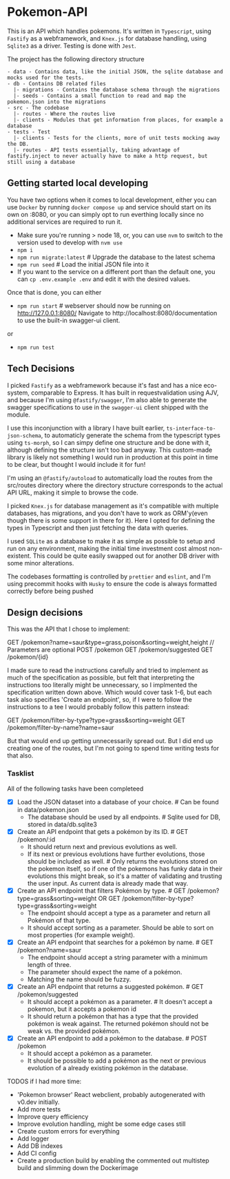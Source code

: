# Pokemon-API

This is an API which handles pokemons. It's written in `Typescript`, using `Fastify` as a webframework, and `Knex.js` for database handling, using `Sqlite3` as a driver. Testing is done with `Jest`.

The project has the following directory structure

```text
- data - Contains data, like the initial JSON, the sqlite database and mocks used for the tests.
- db - Contains DB related files
  |- migrations - Contains the database schema through the migrations
  |- seeds - Contains a small function to read and map the pokemon.json into the migrations
- src - The codebase
  |- routes - Where the routes live
  |- clients - Modules that get information from places, for example a database
- tests - Test
  |- clients - Tests for the clients, more of unit tests mocking away the DB.
  |- routes - API tests essentially, taking advantage of fastify.inject to never actually have to make a http request, but still using a database

```

## Getting started local developing

You have two options when it comes to local development, either you can use `Docker` by running `docker compose up` and service should start on its own on :8080, or you can simply opt to run everthing locally since no additional services are required to run it.

- Make sure you're running > node 18, or, you can use `nvm` to switch to the version used to develop with `nvm use`
- `npm i`
- `npm run migrate:latest` # Upgrade the database to the latest schema
- `npm run seed` # Load the initial JSON file into it
- If you want to the service on a different port than the default one, you can `cp .env.example .env` and edit it with the desired values.

Once that is done, you can either

- `npm run start` # webserver should now be running on http://127.0.0.1:8080/
  Navigate to http://localhost:8080/documentation to use the built-in swagger-ui client.

or

- `npm run test`

## Tech Decisions

I picked `Fastify` as a webframework because it's fast and has a nice eco-system, comparable to Express.
It has built in requestvalidation using AJV, and because I'm using `@fastify/swagger`, I'm also able to generate the swagger specifications to use in the `swagger-ui` client shipped with the module.

I use this inconjunction with a library I have built earlier, `ts-interface-to-json-schema`, to automaticly generate the schema from the typescript types using `ts-morph`, so I can simpy define one structure and be done with it, although defining the structure isn't too bad anyway.
This custom-made library is likely not something I would run in production at this point in time to be clear, but thought I would include it for fun!

I'm using an `@fastify/autoload` to automatically load the routes from the src/routes directory where the directory structure corresponds to the actual API URL, making it simple to browse the code.

I picked `Knex.js` for database management as it's compatible with multiple databases, has migrations, and you don't have to work as ORM'y(even though there is some support in there for it).
Here I opted for defining the types in Typescript and then just fetching the data with queries.

I used `SQLite` as a database to make it as simple as possible to setup and run on any environment, making the initial time investment cost almost non-existent. This could be quite easily swapped out for another DB driver with some minor alterations.

The codebases formatting is controlled by `prettier` and `eslint`, and I'm using precommit hooks with `Husky` to ensure the code is always formatted correctly before being pushed

## Design decisions

This was the API that I chose to implement:

GET /pokemon?name=saur&type=grass,poison&sorting=weight,height // Parameters are optional
POST /pokemon
GET /pokemon/suggested
GET /pokemon/{id}

I made sure to read the instructions carefully and tried to implement as much of the specification as possible, but felt that interpreting the instructions too literally might be unnecessary, so I implmented the specification written down above.
Which would cover task 1-6, but each task also specifies 'Create an endpoint', so, if I were to follow the instructions to a tee I would probably follow this pattern instead:

GET /pokemon/filter-by-type?type=grass&sorting=weight
GET /pokemon/filter-by-name?name=saur

But that would end up getting unnecessarily spread out. But I did end up creating one of the routes, but I'm not going to spend time writing tests for that also.

### Tasklist

All of the following tasks have been completeed

- [x] Load the JSON dataset into a database of your choice. # Can be found in data/pokemon.json
  - The database should be used by all endpoints. # Sqlite used for DB, stored in data/db.sqlite3
- [x] Create an API endpoint that gets a pokémon by its ID. # GET /pokemon/:id
  - It should return next and previous evolutions as well.
  - If its next or previous evolutions have further evolutions, those should be included as well. # Only returns the evolutions stored on the pokemon itself, so if one of the pokemons has funky data in their evolutions this might break, so it's a matter of validating and trusting the user input. As current data is already made that way.
- [x] Create an API endpoint that filters Pokémon by type. # GET /pokemon?type=grass&sorting=weight OR GET /pokemon/filter-by-type?type=grass&sorting=weight
  - The endpoint should accept a type as a parameter and return all Pokémon of that type.
  - It should accept sorting as a parameter. Should be able to sort on most properties (for example weight).
- [x] Create an API endpoint that searches for a pokémon by name. # GET /pokemon?name=saur
  - The endpoint should accept a string parameter with a minimum length of three.
  - The parameter should expect the name of a pokémon.
  - Matching the name should be fuzzy.
- [x] Create an API endpoint that returns a suggested pokémon. # GET /pokemon/suggested
  - It should accept a pokémon as a parameter. # It doesn't accept a pokemon, but it accepts a pokemon id
  - It should return a pokémon that has a type that the provided pokémon is weak against. The returned pokémon should not be weak vs. the provided pokémon.
- [x] Create an API endpoint to add a pokémon to the database. # POST /pokemon
  - It should accept a pokémon as a parameter.
  - It should be possible to add a pokémon as the next or previous evolution of a already existing pokémon in the database.

TODOS if I had more time:

- 'Pokemon browser' React webclient, probably autogenerated with v0.dev initially.
- Add more tests
- Improve query efficiency
- Improve evolution handling, might be some edge cases still
- Create custom errors for everything
- Add logger
- Add DB indexes
- Add CI config
- Create a production build by enabling the commented out multistep build and slimming down the Dockerimage
